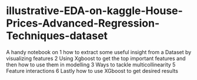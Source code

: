 # illustrative-EDA-on-kaggle-House-Prices-Advanced-Regression-Techniques-dataset
A handy notebook on 
    1 how to extract some useful insight from a Dataset by visualizing features 
    2 Using Xgboost to get the top important features and then how to use them in modelling
    3 Ways to tackle multicollinearity
    5 Feature interactions
    6 Lastly how to use XGboost to get desired results

